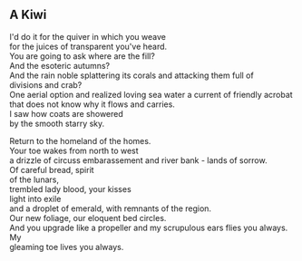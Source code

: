 A Kiwi
------
I'd do it for the quiver in which you weave  
for the juices of transparent you've heard.  
You are going to ask where are the fill?  
And the esoteric autumns?  
And the rain noble splattering its corals and attacking them full of  
divisions and crab?  
One aerial option and realized loving sea water a current of friendly acrobat  
that does not know why it flows and carries.  
I saw how coats are showered  
by the smooth starry sky.  
  
Return to the homeland of the homes.  
Your toe wakes from north to west  
a drizzle of circuss embarassement and river bank - lands of sorrow.  
Of careful bread, spirit  
of the lunars,  
trembled lady blood, your kisses  
light into exile  
and a droplet of emerald, with remnants of the region.  
Our new foliage, our eloquent bed circles.  
And you upgrade like a propeller and my scrupulous ears flies you always.  
My  
gleaming toe lives you always.  
